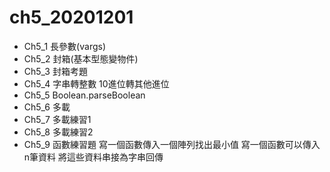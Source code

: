 # ch5_20201201
* Ch5_1 長參數(vargs)
* Ch5_2 封箱(基本型態變物件)
* Ch5_3 封箱考題
* Ch5_4 字串轉整數 10進位轉其他進位
* Ch5_5 Boolean.parseBoolean
* Ch5_6 多載
* Ch5_7 多載練習1
* Ch5_8 多載練習2
* Ch5_9 函數練習題 寫一個函數傳入一個陣列找出最小值 寫一個函數可以傳入n筆資料 將這些資料串接為字串回傳
